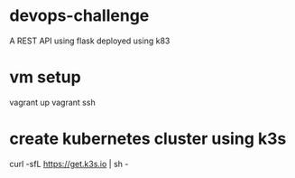 # devops-challenge
A REST API using flask deployed using k83

# vm setup
vagrant up
vagrant ssh

# create kubernetes cluster using k3s
curl -sfL https://get.k3s.io | sh -
